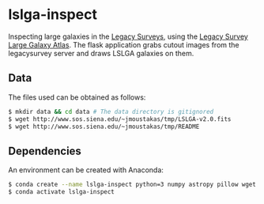 # lslga-inspect
Inspecting large galaxies in the [Legacy Surveys](http://legacysurvey.org/), using the [Legacy Survey Large Galaxy Atlas](https://github.com/moustakas/LSLGA). The flask application grabs cutout images from the legacysurvey server and draws LSLGA galaxies on them.

## Data
The files used can be obtained as follows:
```bash
$ mkdir data && cd data # The data directory is gitignored
$ wget http://www.sos.siena.edu/~jmoustakas/tmp/LSLGA-v2.0.fits
$ wget http://www.sos.siena.edu/~jmoustakas/tmp/README
```

## Dependencies
An environment can be created with Anaconda:
```bash
$ conda create --name lslga-inspect python=3 numpy astropy pillow wget flask requests
$ conda activate lslga-inspect
```

<!---
TODO:
- May want to add a requirements.txt file instead of listing packages
- Building deps
    - put into /usr/share (default for astrometry.net, for example)
    - could also put other stuff into the conda environment (using --prefix=/path/to/dir, for example)
    - Just make a nice, clean conda environment, not located in the directory or anything...
    - Keep the checked out code separate from the libs
- Rendering ellipses on server
    - https://github.com/legacysurvey/decals-web/blob/master/map/views.py
    - See get_tile, maybe (render_into_wcs, create_scaled_image)
- Rendering scale bar
    - https://github.com/moustakas/legacyhalos/blob/master/py/legacyhalos/html.py
    - See addbar, for adding a scale bar
    - May want to add text as well
- Examine the galaxy zoo system and how this will integrate...
    - Look into SSL/TLS issue...
--->

<!---
New TODO:
- In read.py, methodize all the separate little tests
    - perhaps pass the table object in
    - Make a main method
    - This will reduce the amount of commented stuff and make it easier to re-run tests
- Features to add to draw_test.py (should also focus on further methodizing this file, perhaps on a separate branch)
    - May want to include some of the things written for the decals-web annotator
    - May want to break the different methods into separate files
    - Should rename some of the now-more-developed files to give a better indication of what they do
- Make the decals-web annotator use the URL arguments
--->

<!---
TODO:
- Have two separate methods for getting the LSLGA info:
    - Using the LSLGA fits catalog
    - Using the legacysurvey.org/viewer/lslga/1/cat/json?ralo=... service
    - Each return the same data format for simplicity of switching, or something like that

# FLASK_APP=test.py FLASK_ENV=development FLASK_DEBUG=1 flask run
# while true; do python3 serve.py; sleep 1; done

TODO: For large images, there is a lot of error!
This needs to be fixed, unless we will only ever be using relatively zoomed-in images
--->
